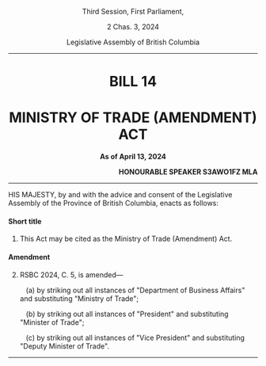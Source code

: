 <div align="center">

Third Session, First Parliament,

2 Chas. 3, 2024

Legislative Assembly of British Columbia

<hr/>

<h1>BILL 14</h1>
<h1>MINISTRY OF TRADE (AMENDMENT) ACT</h1>

**As of April 13, 2024**

</div>

<div align="right">

**HONOURABLE SPEAKER S3AWO1FZ MLA**<br/>

</div>

<hr/>



HIS MAJESTY, by and with the advice and consent of the Legislative Assembly of the Province of British Columbia, enacts as follows:

#### Short title

1. This Act may be cited as the Ministry of Trade (Amendment) Act.

#### Amendment

2. RSBC 2024, C. 5, is amended—

    &nbsp;&nbsp;&nbsp;(a) by striking out all instances of "Department of Business Affairs" and substituting "Ministry of Trade";

    &nbsp;&nbsp;&nbsp;(b) by striking out all instances of "President" and substituting "Minister of Trade";

    &nbsp;&nbsp;&nbsp;(c) by striking out all instances of "Vice President" and substituting "Deputy Minister of Trade".

<hr/>
<div align="center">
